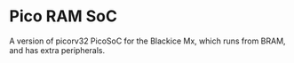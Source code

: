 # Pico RAM SoC

A version of picorv32 PicoSoC for the Blackice Mx, which runs from BRAM, and has extra peripherals.
